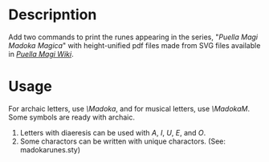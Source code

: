 # Descripntion
Add two commands to print the runes appearing in the series, "*Puella Magi Madoka Magica*" with height-unified pdf files made from SVG files available in [*Puella Magi Wiki*](https://wiki.puella-magi.net/).
# Usage
For archaic letters, use *\Madoka*, and for musical letters, use *\MadokaM*.  
Some symbols are ready with archaic.
1. Letters with diaeresis can be used with *A*, *I*, *U*, *E*, and *O*.
2. Some charactors can be written with unique charactors. (See: madokarunes.sty)